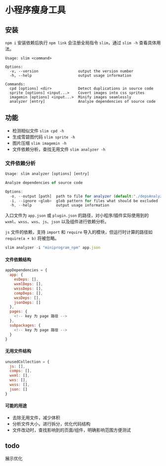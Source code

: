 # 小程序瘦身工具

## 安装

`npm i` 安装依赖后执行 `npm link` 会注册全局指令 `slim`，通过 `slim -h` 查看具体用法。

```
Usage: slim <command>

Options:
  -v, --version                  output the version number
  -h, --help                     output usage information

Commands:
  cpd [options] <dir>            Detect duplications in source code
  sprite [options] <input...>    Covert images into css sprites
  imagemin [options] <input...>  Minify images seamlessly
  analyzer [entry]               Analyze dependencies of source code
```

## 功能

* 检测相似文件 `slim cpd -h`
* 生成雪碧图代码  `slim sprite -h`
* 图片压缩 `slim imagemin -h`
* 文件依赖分析，查找无用文件 `slim analyzer -h`

### 文件依赖分析

```js
Usage: slim analyzer [options] [entry]

Analyze dependencies of source code

Options:
  -o, --output [path]  path to file for analyzer (default:"./depsAnalyzer.json")
  -i, --ignore <glob>  glob pattern for files what should be excluded
  -h, --help           output usage information
```

入口文件为 `app.json` 或 `plugin.json` 的路径，对小程序/插件实际使用到的 `wxml`、`wxss`、`wxs`、`js`、`json` 以及组件进行依赖分析。

`js` 文件的依赖，支持 `import` 和 `require` 导入的模块，但运行时计算的路径如 `require(a + b)` 将被忽略。

```js
slim analyzer -i "miniprogram_npm" app.json
```

#### 文件依赖结构

```js
appDependencies = {
  app: {
    esDeps: [],
    wxmlDeps: [],
    wxssDeps: [],
    compDeps: [],
    wxsDeps: [],
    jsonDeps: []
  },
  pages: {
    <!-- key 为 page 路径 -->
  },
  subpackages: {
    <!-- key 为 page 路径 -->
  }
}
```

#### 无用文件结构

```js
unusedCollection = {
  js: [],
  comps: [],
  wxml: [],
  wxs: [],
  wxss: [],
  json: []
}
```

#### 可能的用途

* 去除无用文件，减少体积
* 分析文件大小，进行拆分，优化代码结构
* 文件改动时，查找影响到的页面/组件，明确影响范围方便测试

## todo
 
展示优化